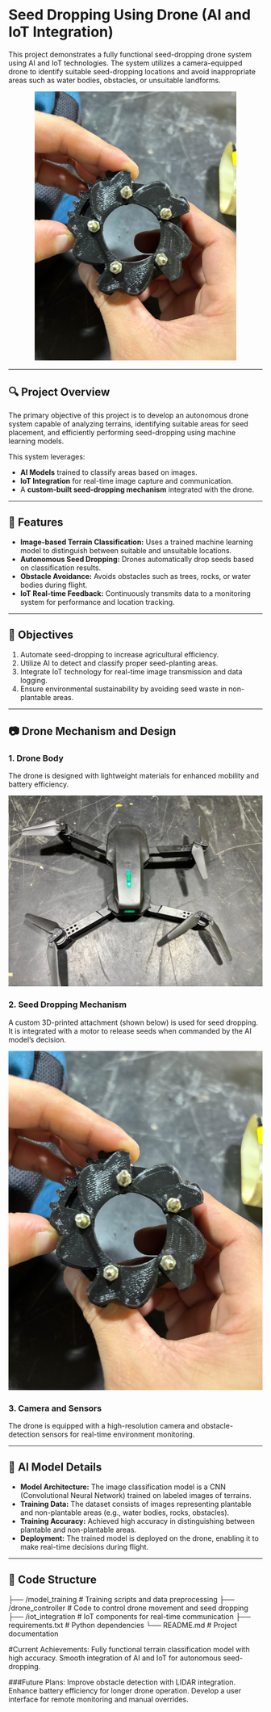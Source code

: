 # Seed Dropping Using Drone (AI and IoT Integration)
This project demonstrates a fully functional seed-dropping drone system using AI and IoT technologies. The system utilizes a camera-equipped drone to identify suitable seed-dropping locations and avoid inappropriate areas such as water bodies, obstacles, or unsuitable landforms.

<div align="center">
  <img src="aiiot2.jpeg" alt="Drone Mechanism" width="400">
</div>

---

## 🔍 **Project Overview**

The primary objective of this project is to develop an autonomous drone system capable of analyzing terrains, identifying suitable areas for seed placement, and efficiently performing seed-dropping using machine learning models.

This system leverages:

- **AI Models** trained to classify areas based on images.
- **IoT Integration** for real-time image capture and communication.
- A **custom-built seed-dropping mechanism** integrated with the drone.

---

## 📑 **Features**

- **Image-based Terrain Classification:** Uses a trained machine learning model to distinguish between suitable and unsuitable locations.
- **Autonomous Seed Dropping:** Drones automatically drop seeds based on classification results.
- **Obstacle Avoidance:** Avoids obstacles such as trees, rocks, or water bodies during flight.
- **IoT Real-time Feedback:** Continuously transmits data to a monitoring system for performance and location tracking.

---

## 🎯 **Objectives**

1. Automate seed-dropping to increase agricultural efficiency.
2. Utilize AI to detect and classify proper seed-planting areas.
3. Integrate IoT technology for real-time image transmission and data logging.
4. Ensure environmental sustainability by avoiding seed waste in non-plantable areas.

---

## 📷 **Drone Mechanism and Design**

### 1. **Drone Body**
The drone is designed with lightweight materials for enhanced mobility and battery efficiency.

![Drone Mechanism](aiiot3.jpeg)

### 2. **Seed Dropping Mechanism**
A custom 3D-printed attachment (shown below) is used for seed dropping. It is integrated with a motor to release seeds when commanded by the AI model’s decision.

![Seed Dropping Mechanism](aiiot2.jpeg)

### 3. **Camera and Sensors**
The drone is equipped with a high-resolution camera and obstacle-detection sensors for real-time environment monitoring.

---

## 🧠 **AI Model Details**

- **Model Architecture:** The image classification model is a CNN (Convolutional Neural Network) trained on labeled images of terrains.
- **Training Data:** The dataset consists of images representing plantable and non-plantable areas (e.g., water bodies, rocks, obstacles).
- **Training Accuracy:** Achieved high accuracy in distinguishing between plantable and non-plantable areas.
- **Deployment:** The trained model is deployed on the drone, enabling it to make real-time decisions during flight.

---

## 🔗 **Code Structure**
├── /model_training # Training scripts and data preprocessing ├── /drone_controller # Code to control drone movement and seed dropping ├── /iot_integration # IoT components for real-time communication ├── requirements.txt # Python dependencies └── README.md # Project documentation

#Current Achievements:
Fully functional terrain classification model with high accuracy.
Smooth integration of AI and IoT for autonomous seed-dropping.

###Future Plans:
Improve obstacle detection with LIDAR integration.
Enhance battery efficiency for longer drone operation.
Develop a user interface for remote monitoring and manual overrides.

